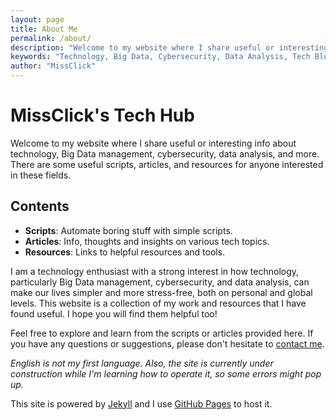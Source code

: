 ```yaml
---
layout: page
title: About Me
permalink: /about/
description: "Welcome to my website where I share useful or interesting info about technology, Big Data management, cybersecurity, data analysis, and more."
keywords: "Technology, Big Data, Cybersecurity, Data Analysis, Tech Blog"
author: "MissClick"
---
```


# MissClick's Tech Hub

Welcome to my website where I share useful or interesting info about technology, Big Data management, cybersecurity, data analysis, and more. There are some useful scripts, articles, and resources for anyone interested in these fields.

## Contents
- **Scripts**: Automate boring stuff with simple scripts.
- **Articles**: Info, thoughts and insights on various tech topics.
- **Resources**: Links to helpful resources and tools.

I am a technology enthusiast with a strong interest in how technology, particularly Big Data management, cybersecurity, and data analysis, can make our lives simpler and more stress-free, both on personal and global levels. This website is a collection of my work and resources that I have found useful. I hope you will find them helpful too!
 
Feel free to explore and learn from the scripts or articles provided here. If you have any questions or suggestions, please don't hesitate to [contact me](/contact/).

*English is not my first language. Also, the site is currently under construction while I'm learning how to operate it, so some errors might pop up.*

This site is powered by [Jekyll](https://jekyllrb.com) and I use [GitHub Pages](https://pages.github.com/) to host it.


